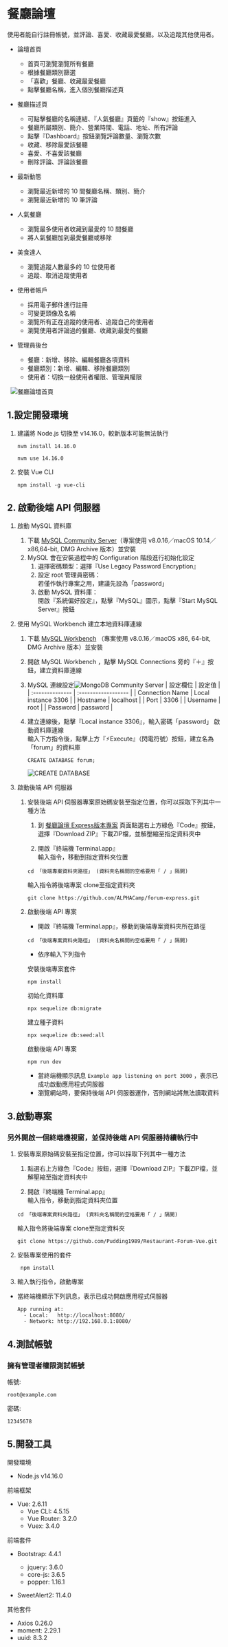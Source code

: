 # 餐廳論壇

使用者能自行註冊帳號，並評論、喜愛、收藏最愛餐廳。以及追蹤其他使用者。

- 論壇首頁

  - 首頁可瀏覽瀏覽所有餐廳
  - 根據餐廳類別篩選
  - 「喜歡」餐廳、收藏最愛餐廳
  - 點擊餐廳名稱，進入個別餐廳描述頁

- 餐廳描述頁

  - 可點擊餐廳的名稱連結、『人氣餐廳』頁籤的『show』按鈕進入
  - 餐廳所屬類別、簡介、營業時間、電話、地址、所有評論
  - 點擊『Dashboard』按鈕瀏覽評論數量、瀏覽次數
  - 收藏、移除最愛該餐聽
  - 喜愛、不喜愛該餐廳
  - 刪除評論、評論該餐廳

- 最新動態

  - 瀏覽最近新增的 10 間餐廳名稱、類別、簡介
  - 瀏覽最近新增的 10 筆評論

- 人氣餐廳

  - 瀏覽最多使用者收藏到最愛的 10 間餐廳
  - 將人氣餐廳加到最愛餐廳或移除

- 美食達人

  - 瀏覽追蹤人數最多的 10 位使用者
  - 追蹤、取消追蹤使用者

- 使用者帳戶
  - 採用電子郵件進行註冊
  - 可變更頭像及名稱
  - 瀏覽所有正在追蹤的使用者、追蹤自己的使用者
  - 瀏覽使用者評論過的餐廳、收藏到最愛的餐廳

- 管理員後台
  - 餐廳：新增、移除、編輯餐廳各項資料
  - 餐廳類別：新增、編輯、移除餐廳類別
  - 使用者：切換一般使用者權限、管理員權限

&nbsp;
![餐廳論壇首頁](screenshot/Restaurants-View.png)
&nbsp;

## 1.設定開發環境

1. 建議將 Node.js 切換至 v14.16.0，較新版本可能無法執行

   ```code
   nvm install 14.16.0
   ```

   ```code
   nvm use 14.16.0
   ```

2. 安裝 Vue CLI

   ```code
   npm install -g vue-cli
   ```

## 2. 啟動後端 API 伺服器

1. 啟動 MySQL 資料庫

   1. 下載 [MySQL Community Server](https://downloads.mysql.com/archives/community/)（專案使用  v8.0.16／macOS 10.14／x86,64-bit, DMG Archive 版本）並安裝
   2. MySQL 會在安裝過程中的 Configuration 階段進行初始化設定
      1. 選擇密碼類型：選擇『Use Legacy Password Encryption』
      2. 設定 root 管理員密碼：  
         若僅作執行專案之用，建議先設為「password」
      3. 啟動 MySQL 資料庫：  
         開啟『系統偏好設定』，點擊『MySQL』圖示，點擊『Start MySQL Server』按鈕

2. 使用 MySQL Workbench 建立本地資料庫連線
   1. 下載 [MySQL Workbench](https://downloads.mysql.com/archives/workbench/) （專案使用 v8.0.16／macOS x86, 64-bit, DMG Archive 版本）並安裝
   2. 開啟 MySQL Workbench ，點擊 MySQL Connections 旁的『＋』按鈕，建立資料庫連線
   3. MySQL 連線設定![MongoDB Community Server](/screenshot/MySQL-Workbench.png)
      | 設定欄位        | 設定值              |
      | :-------------- | :------------------ |
      | Connection Name | Local instance 3306 |
      | Hostname        | localhost           |
      | Port            | 3306                |
      | Username        | root                |
      | Password        | password            |

   4. 建立連線後，點擊『Local instance 3306』，輸入密碼「password」 啟動資料庫連線  
   輸入下方指令後，點擊上方『⚡︎Execute』（閃電符號）按鈕，建立名為「forum」的資料庫

      ```code
      CREATE DATABASE forum;
      ```

      ![CREATE DATABASE](screenshot/Create-Database.png)

3. 啟動後端 API 伺服器
   1. 安裝後端 API 伺服器專案原始碼安裝至指定位置，你可以採取下列其中一種方法
      1. 到 [餐廳論壇 Express版本專案](https://github.com/ALPHACamp/forum-express) 頁面點選右上方綠色『Code』按鈕，選擇『Download ZIP』下載ZIP檔，並解壓縮至指定資料夾中

      2. 開啟『終端機 Terminal.app』  
       輸入指令，移動到指定資料夾位置  

        ```code
        cd 「後端專案資料夾路徑」 (資料夾名稱間的空格要用「 / 」隔開)
         ```

        輸入指令將後端專案 clone至指定資料夾

        ```code
        git clone https://github.com/ALPHACamp/forum-express.git
        ```

   2. 啟動後端 API 專案  

      - 開啟『終端機 Terminal.app』，移動到後端專案資料夾所在路徑  

      ```code
      cd 「後端專案資料夾路徑」 (資料夾名稱間的空格要用「 / 」隔開)
      ```

        - 依序輸入下列指令  

        安裝後端專案套件

      ```code
      npm install
      ```

      初始化資料庫

       ```code
      npx sequelize db:migrate
      ```

      建立種子資料

       ```code
      npx sequelize db:seed:all
      ```

       啟動後端 API 專案  

      ```code
      npm run dev
      ```

      - 當終端機顯示訊息 `Example app listening on port 3000` ，表示已成功啟動應用程式伺服器
      - 瀏覽網站時，要保持後端 API 伺服器運作，否則網站將無法讀取資料

## 3.啟動專案

### 另外開啟一個終端機視窗，並保持後端 API 伺服器持續執行中

1. 安裝專案原始碼安裝至指定位置，你可以採取下列其中一種方法
      1. 點選右上方綠色『Code』按鈕，選擇『Download ZIP』下載ZIP檔，並解壓縮至指定資料夾中

      2. 開啟『終端機 Terminal.app』  
       輸入指令，移動到指定資料夾位置  

      ```code
      cd 「後端專案資料夾路徑」 (資料夾名稱間的空格要用「 / 」隔開)
      ```

      輸入指令將後端專案 clone至指定資料夾

      ```code
      git clone https://github.com/Pudding1989/Restaurant-Forum-Vue.git
      ```

2. 安裝專案使用的套件

   ```code
    npm install
    ```

3. 輸入執行指令，啟動專案

- 當終端機顯示下列訊息，表示已成功開啟應用程式伺服器

  ```text
  App running at:
    - Local:   http://localhost:8080/
    - Network: http://192.168.0.1:8080/
  ```

## 4.測試帳號

### 擁有管理者權限測試帳號

帳號:

```text
root@example.com
```

密碼:

```text
12345678
```

## 5.開發工具

開發環境

- Node.js v14.16.0

前端框架

- Vue: 2.6.11
  - Vue CLI: 4.5.15
  - Vue Router: 3.2.0
  - Vuex: 3.4.0

前端套件

- Bootstrap: 4.4.1
  - jquery: 3.6.0
  - core-js: 3.6.5
  - popper: 1.16.1

- SweetAlert2: 11.4.0

其他套件

- Axios 0.26.0
- moment: 2.29.1
- uuid: 8.3.2
